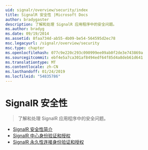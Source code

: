 ```yaml
---
uid: signalr/overview/security/index
title: SignalR 安全性 |Microsoft Docs
author: bradygaster
description: 了解和处理 SignalR 应用程序中的安全问题。
ms.author: bradyg
ms.date: 09/19/2014
ms.assetid: 8faa734d-ab55-4b09-be54-564595d2ec78
msc.legacyurl: /signalr/overview/security
msc.type: chapter
ms.openlocfilehash: 077c9e220c293c090999ee09ab0f2de3e743869a
ms.sourcegitcommit: ebf4e5a7ca301af8494edf64f85d4a8deb61d641
ms.translationtype: MT
ms.contentlocale: zh-CN
ms.lasthandoff: 01/24/2019
ms.locfileid: "54835786"
---
```

<a name="signalr-security"></a>SignalR 安全性
====================
> 了解和处理 SignalR 应用程序中的安全问题。


- [SignalR 安全性简介](introduction-to-security.md)
- [SignalR 中心身份验证和授权](hub-authorization.md)
- [SignalR 永久性连接身份验证和授权](persistent-connection-authorization.md)
